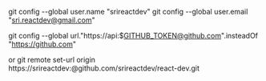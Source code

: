 git config --global user.name "srireactdev"
git config --global user.email "sri.reactdev@gmail.com"

git config --global url."https://api:$GITHUB_TOKEN@github.com".insteadOf "https://github.com"

or
git remote set-url origin https://srireactdev:<PAT>@github.com/srireactdev/react-dev.git

